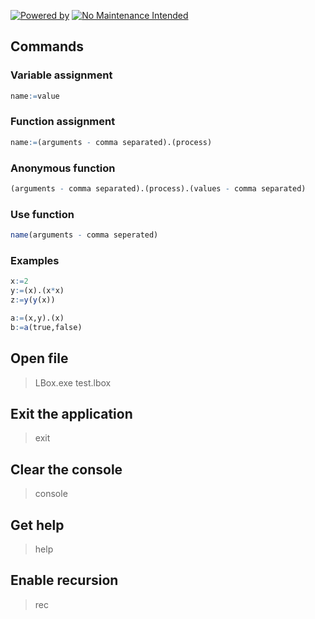 [![Powered by](https://img.shields.io/badge/Powered%20by-Magic-orange.svg)](https://en.wikipedia.org/wiki/Magic_(paranormal))
[![No Maintenance Intended](http://unmaintained.tech/badge.svg)](http://unmaintained.tech/)
## Commands

### Variable assignment
```r
name:=value
```
### Function assignment
```r
name:=(arguments - comma separated).(process)
```
### Anonymous function
```r
(arguments - comma separated).(process).(values - comma separated)
```
### Use function
```r
name(arguments - comma seperated)
```
### Examples
```r
x:=2
y:=(x).(x*x)
z:=y(y(x))

a:=(x,y).(x)
b:=a(true,false)
```

## Open file
> LBox.exe test.lbox

## Exit the application
> exit

## Clear the console
> console

## Get help
> help

## Enable recursion
> rec
